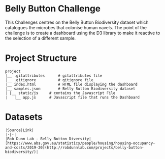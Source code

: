 # Belly Button Challenge

This Challenges centres on the Belly Button Biodiversity dataset which catalogues the microbes that colonise human navels. The point of the challenge is to create a dashboard using the D3 library to make it reactive to the selection of a different sample.

# Project Structure

```
project
|__ .gitattributes      # gitattributes file
|__ .gitignore          # gitignore file
|__ index.html          # HTML file displaying the dashboard
|__ samples.json        # Belly Button Biodiversity dataset
| |__ static/js     # contains the Javascript File
|   |__ app.js      # Javascript file that runs the Dashboard

```

# Datasets
```
|Source|Link|
|-|-|
|Rob Dunn Lab - Belly Button Diversity|[https://www.abs.gov.au/statistics/people/housing/housing-occupancy-and-costs/2019-20](http://robdunnlab.com/projects/belly-button-biodiversity/)|
```
